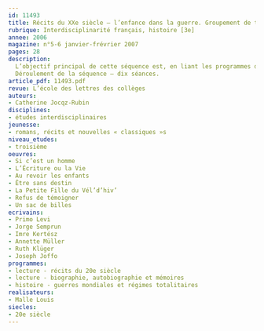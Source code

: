```yaml
---
id: 11493
title: Récits du XXe siècle – l’enfance dans la guerre. Groupement de textes (séquence)
rubrique: Interdisciplinarité français, histoire [3e]
annee: 2006
magazine: n°5-6 janvier-frévrier 2007
pages: 28
description: 
  L’objectif principal de cette séquence est, en liant les programmes de français et d’histoire, de conduire les élèves dans la lecture de récits autobiographiques et de les sensibiliser aux témoignages de ce que vécurent de jeunes juifs pendant la Seconde Guerre mondiale. Cette séquence nécessite des connaissances historiques, elle trouvera donc plus aisément sa place au deuxième trimestre lorsque le professeur d’histoire aura traité le chapitre sur la guerre et le nazisme.
  Déroulement de la séquence – dix séances.
article_pdf: 11493.pdf
revue: L’école des lettres des collèges
auteurs:
- Catherine Jocqz-Rubin
disciplines:
- études interdisciplinaires
jeunesse:
- romans, récits et nouvelles « classiques »s
niveau_etudes:
- troisième
oeuvres:
- Si c’est un homme
- L’Écriture ou la Vie
- Au revoir les enfants
- Être sans destin
- La Petite Fille du Vél’d’hiv’
- Refus de témoigner
- Un sac de billes
ecrivains:
- Primo Levi
- Jorge Semprun
- Imre Kertész
- Annette Müller
- Ruth Klüger
- Joseph Joffo
programmes:
- lecture - récits du 20e siècle
- lecture - biographie, autobiographie et mémoires
- histoire - guerres mondiales et régimes totalitaires
realisateurs:
- Malle Louis
siecles:
- 20e siècle
---
```

